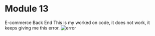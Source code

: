 # Module 13
  E-commerce Back End
This is my worked on code, it does not work, it keeps giving me this error. 
![error](https://user-images.githubusercontent.com/105959861/190526387-ad450776-07f8-4099-bd80-b4ca33d62a40.PNG)
